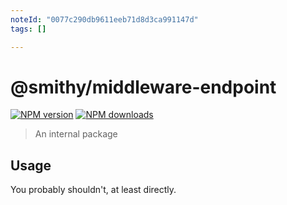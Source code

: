 ```yaml
---
noteId: "0077c290db9611eeb71d8d3ca991147d"
tags: []

---
```


# @smithy/middleware-endpoint

[![NPM version](https://img.shields.io/npm/v/@smithy/middleware-endpoint/latest.svg)](https://www.npmjs.com/package/@smithy/middleware-endpoint)
[![NPM downloads](https://img.shields.io/npm/dm/@smithy/middleware-endpoint.svg)](https://www.npmjs.com/package/@smithy/middleware-endpoint)

> An internal package

## Usage

You probably shouldn't, at least directly.
